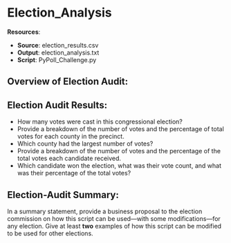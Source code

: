 # Election_Analysis

**Resources**:
* **Source**: election_results.csv
* **Output**: election_analysis.txt
* **Script**: PyPoll_Challenge.py 


## Overview of Election Audit: 

## Election Audit Results:

* How many votes were cast in this congressional election?
* Provide a breakdown of the number of votes and the percentage of total votes for each county in the precinct.
* Which county had the largest number of votes?
* Provide a breakdown of the number of votes and the percentage of the total votes each candidate received.
* Which candidate won the election, what was their vote count, and what was their percentage of the total votes?

## Election-Audit Summary: 
In a summary statement, provide a business proposal to the election commission on how this script can be used—with some modifications—for any election. Give at least **two** examples of how this script can be modified to be used for other elections.
